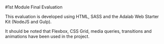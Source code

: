 #1st Module Final Evaluation

This evaluation is developed using HTML, SASS and the Adalab Web Starter Kit (NodeJS and Gulp).

It should be noted that Flexbox, CSS Grid, media queries, transitions and animations have been used in the project.
